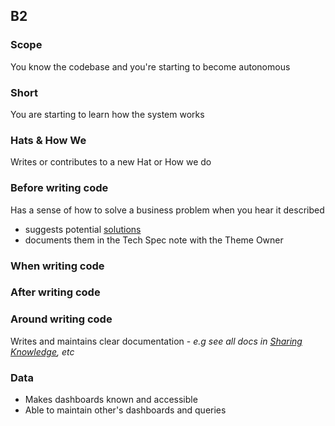 ## B2
### Scope

You know the codebase and you're starting to become autonomous

### Short

You are starting to learn how the system works

### Hats & How We

Writes or contributes to a new Hat or How we do

### Before writing code

Has a sense of how to solve a business problem when you hear it described
  - suggests potential [solutions](https://github.com/moka-care/levels/blob/guidelines.md#probleme-resolution)
  - documents them in the Tech Spec note with the Theme Owner

### When writing code

### After writing code


### Around writing code


Writes and maintains clear documentation - _e.g see all docs in [Sharing Knowledge](https://www.notion.so/mokacare/dce6de90d3d34c94ab82ac4a4fd16b62?v=bb4ebe992e084cc1b5d112e9362ef733), etc_

### Data

- Makes dashboards known and accessible
- Able to maintain other's dashboards and queries